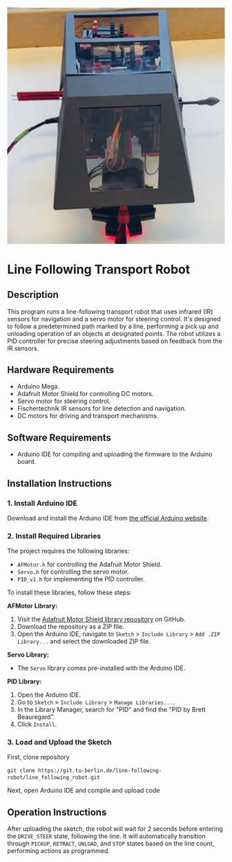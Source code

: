 ![Line Following Transport Robot](car.jpg)

# Line Following Transport Robot

## Description

This program runs a line-following transport robot that uses infrared (IR) sensors for navigation and a servo motor for steering control. It's designed to follow a predetermined path marked by a line, performing a pick up and unloading operation of an objects at designated points. The robot utilizes a PID controller for precise steering adjustments based on feedback from the IR sensors.


## Hardware Requirements

- Arduino Mega.
- Adafruit Motor Shield for controlling DC motors.
- Servo motor for steering control.
- Fischertechnik IR sensors for line detection and navigation.
- DC motors for driving and transport mechanisms.

## Software Requirements

- Arduino IDE for compiling and uploading the firmware to the Arduino board.

## Installation Instructions

### 1. Install Arduino IDE

Download and install the Arduino IDE from [the official Arduino website](https://www.arduino.cc/en/software).

### 2. Install Required Libraries

The project requires the following libraries:
- `AFMotor.h` for controlling the Adafruit Motor Shield.
- `Servo.h` for controlling the servo motor.
- `PID_v1.h` for implementing the PID controller.

To install these libraries, follow these steps:

**AFMotor Library:**
1. Visit the [Adafruit Motor Shield library repository](https://github.com/adafruit/Adafruit-Motor-Shield-library) on GitHub.
2. Download the repository as a ZIP file.
3. Open the Arduino IDE, navigate to `Sketch` > `Include Library` > `Add .ZIP Library...` and select the downloaded ZIP file.

**Servo Library:**
- The `Servo` library comes pre-installed with the Arduino IDE.

**PID Library:**
1. Open the Arduino IDE.
2. Go to `Sketch` > `Include Library` > `Manage Libraries...`.
3. In the Library Manager, search for "PID" and find the "PID by Brett Beauregard".
4. Click `Install`.

### 3. Load and Upload the Sketch
First, clone repository
```
git clone https://git.tu-berlin.de/line-following-robot/line_following_robot.git
```
Next, open Arduino IDE and compile and upload code
## Operation Instructions

After uploading the sketch, the robot will wait for 2 seconds before entering  the `DRIVE_STEER` state, following the line. It will automatically transition through `PICKUP`, `RETRACT`, `UNLOAD`, and `STOP` states based on the line count, performing actions as programmed.





